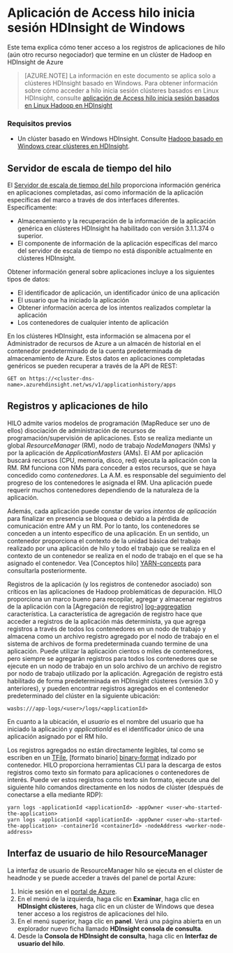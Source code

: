 <properties
    pageTitle="Aplicación de Access Hadoop hilo registros mediante programación | Microsoft Azure"
    description="Aplicación de Access mediante programación registros en un clúster de Hadoop en HDInsight."
    services="hdinsight"
    documentationCenter=""
    tags="azure-portal"
    authors="mumian" 
    manager="jhubbard"
    editor="cgronlun"/>

<tags
    ms.service="hdinsight"
    ms.workload="big-data"
    ms.tgt_pltfrm="na"
    ms.devlang="na"
    ms.topic="article"
    ms.date="10/19/2016"
    ms.author="jgao"/>

# <a name="access-yarn-application-logs-on-windows-based-hdinsight"></a>Aplicación de Access hilo inicia sesión HDInsight de Windows

Este tema explica cómo tener acceso a los registros de aplicaciones de hilo (aún otro recurso negociador) que termine en un clúster de Hadoop en HDInsight de Azure

> [AZURE.NOTE] La información en este documento se aplica solo a clústeres HDInsight basado en Windows. Para obtener información sobre cómo acceder a hilo inicia sesión clústeres basados en Linux HDInsight, consulte [aplicación de Access hilo inicia sesión basados en Linux Hadoop en HDInsight](hdinsight-hadoop-access-yarn-app-logs-linux.md)

### <a name="prerequisites"></a>Requisitos previos

- Un clúster basado en Windows HDInsight.  Consulte [Hadoop basado en Windows crear clústeres en HDInsight](hdinsight-provision-clusters.md).


## <a name="yarn-timeline-server"></a>Servidor de escala de tiempo del hilo

El <a href="http://hadoop.apache.org/docs/r2.4.0/hadoop-yarn/hadoop-yarn-site/TimelineServer.html" target="_blank">Servidor de escala de tiempo del hilo</a> proporciona información genérica en aplicaciones completadas, así como información de la aplicación específicas del marco a través de dos interfaces diferentes. Específicamente:

* Almacenamiento y la recuperación de la información de la aplicación genérica en clústeres HDInsight ha habilitado con versión 3.1.1.374 o superior.
* El componente de información de la aplicación específicas del marco del servidor de escala de tiempo no está disponible actualmente en clústeres HDInsight.


Obtener información general sobre aplicaciones incluye a los siguientes tipos de datos:

* El identificador de aplicación, un identificador único de una aplicación
* El usuario que ha iniciado la aplicación
* Obtener información acerca de los intentos realizados completar la aplicación
* Los contenedores de cualquier intento de aplicación

En los clústeres HDInsight, esta información se almacena por el Administrador de recursos de Azure a un almacén de historial en el contenedor predeterminado de la cuenta predeterminada de almacenamiento de Azure. Estos datos en aplicaciones completadas genéricos se pueden recuperar a través de la API de REST:

    GET on https://<cluster-dns-name>.azurehdinsight.net/ws/v1/applicationhistory/apps


## <a name="yarn-applications-and-logs"></a>Registros y aplicaciones de hilo

HILO admite varios modelos de programación (MapReduce ser uno de ellos) disociación de administración de recursos de programación/supervisión de aplicaciones. Esto se realiza mediante un global *ResourceManager* (RM), nodo de trabajo *NodeManagers* (NMs) y por la aplicación de *ApplicationMasters* (AMs). El AM por aplicación buscará recursos (CPU, memoria, disco, red) ejecuta la aplicación con la RM. RM funciona con NMs para conceder a estos recursos, que se haya concedido como *contenedores*. La A.M. es responsable del seguimiento del progreso de los contenedores le asignada el RM. Una aplicación puede requerir muchos contenedores dependiendo de la naturaleza de la aplicación.

Además, cada aplicación puede constar de varios *intentos de aplicación* para finalizar en presencia se bloquea o debido a la pérdida de comunicación entre AM y un RM. Por lo tanto, los contenedores se conceden a un intento específico de una aplicación. En un sentido, un contenedor proporciona el contexto de la unidad básica del trabajo realizado por una aplicación de hilo y todo el trabajo que se realiza en el contexto de un contenedor se realiza en el nodo de trabajo en el que se ha asignado el contenedor. Vea [Conceptos hilo] [ YARN-concepts] para consultarla posteriormente.

Registros de la aplicación (y los registros de contenedor asociado) son críticos en las aplicaciones de Hadoop problemáticas de depuración. HILO proporciona un marco bueno para recopilar, agregar y almacenar registros de la aplicación con la [Agregación de registro] [ log-aggregation] característica. La característica de agregación de registro hace que acceder a registros de la aplicación más determinista, ya que agrega registros a través de todos los contenedores en un nodo de trabajo y almacena como un archivo registro agregado por el nodo de trabajo en el sistema de archivos de forma predeterminada cuando termine de una aplicación. Puede utilizar la aplicación cientos o miles de contenedores, pero siempre se agregarán registros para todos los contenedores que se ejecute en un nodo de trabajo en un solo archivo de un archivo de registro por nodo de trabajo utilizado por la aplicación. Agregación de registro está habilitado de forma predeterminada en HDInsight clústeres (versión 3.0 y anteriores), y pueden encontrar registros agregados en el contenedor predeterminado del clúster en la siguiente ubicación:

    wasbs:///app-logs/<user>/logs/<applicationId>

En cuanto a la ubicación, el *usuario* es el nombre del usuario que ha iniciado la aplicación y *applicationId* es el identificador único de una aplicación asignado por el RM hilo.

Los registros agregados no están directamente legibles, tal como se escriben en un [TFile][T-file], [formato binario] [ binary-format] indizado por contenedor. HILO proporciona herramientas CLI para la descarga de estos registros como texto sin formato para aplicaciones o contenedores de interés. Puede ver estos registros como texto sin formato, ejecute una del siguiente hilo comandos directamente en los nodos de clúster (después de conectarse a ella mediante RDP):

    yarn logs -applicationId <applicationId> -appOwner <user-who-started-the-application>
    yarn logs -applicationId <applicationId> -appOwner <user-who-started-the-application> -containerId <containerId> -nodeAddress <worker-node-address>


## <a name="yarn-resourcemanager-ui"></a>Interfaz de usuario de hilo ResourceManager

La interfaz de usuario de ResourceManager hilo se ejecuta en el clúster de headnode y se puede acceder a través del panel de portal Azure: 

1. Inicie sesión en el [portal de Azure](https://portal.azure.com/). 
2. En el menú de la izquierda, haga clic en **Examinar**, haga clic en **HDInsight clústeres**, haga clic en un clúster de Windows que desea tener acceso a los registros de aplicaciones del hilo.
3. En el menú superior, haga clic en **panel**. Verá una página abierta en un explorador nuevo ficha llamado **HDInsight consola de consulta**.
4. Desde la **Consola de HDInsight de consulta**, haga clic en **Interfaz de usuario del hilo**.




[YARN-timeline-server]:http://hadoop.apache.org/docs/r2.4.0/hadoop-yarn/hadoop-yarn-site/TimelineServer.html
[log-aggregation]:http://hortonworks.com/blog/simplifying-user-logs-management-and-access-in-yarn/
[T-file]:https://issues.apache.org/jira/secure/attachment/12396286/TFile%20Specification%2020081217.pdf
[binary-format]:https://issues.apache.org/jira/browse/HADOOP-3315
[YARN-concepts]:http://hortonworks.com/blog/apache-hadoop-yarn-concepts-and-applications/
